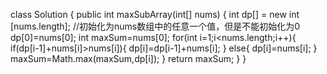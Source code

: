 class Solution {
    public int maxSubArray(int[] nums) {
        int dp[] = new int [nums.length];
        //初始化为nums数组中的任意一个值，但是不能初始化为0
        dp[0]=nums[0];
        int maxSum=nums[0];
        for(int i=1;i<nums.length;i++){
            if(dp[i-1]+nums[i]>nums[i]){
                dp[i]=dp[i-1]+nums[i];
            }
            else{
                dp[i]=nums[i];
            }
            maxSum=Math.max(maxSum,dp[i]);
        }
        return maxSum;
    }
}